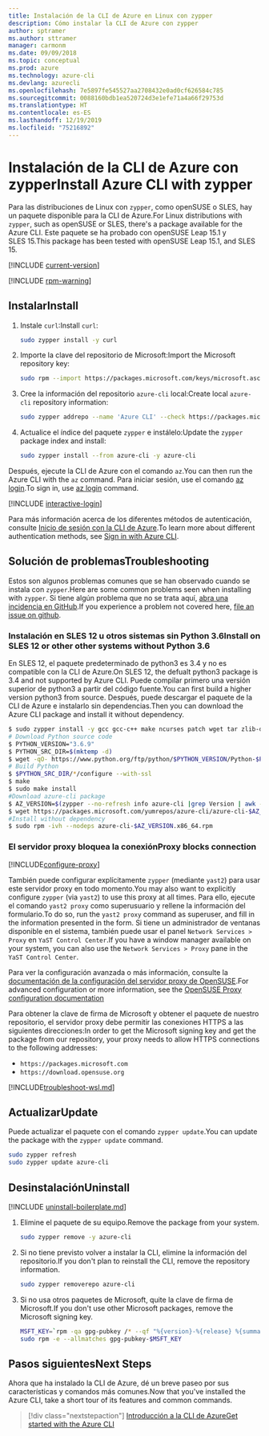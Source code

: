 ```yaml
---
title: Instalación de la CLI de Azure en Linux con zypper
description: Cómo instalar la CLI de Azure con zypper
author: sptramer
ms.author: sttramer
manager: carmonm
ms.date: 09/09/2018
ms.topic: conceptual
ms.prod: azure
ms.technology: azure-cli
ms.devlang: azurecli
ms.openlocfilehash: 7e5897fe545527aa2708432e0ad0cf626584c785
ms.sourcegitcommit: 0088160bdb1ea520724d3e1efe71a4a66f29753d
ms.translationtype: HT
ms.contentlocale: es-ES
ms.lasthandoff: 12/19/2019
ms.locfileid: "75216892"
---
```

# <a name="install-azure-cli-with-zypper"></a><span data-ttu-id="6f3a9-103">Instalación de la CLI de Azure con zypper</span><span class="sxs-lookup"><span data-stu-id="6f3a9-103">Install Azure CLI with zypper</span></span>

<span data-ttu-id="6f3a9-104">Para las distribuciones de Linux con `zypper`, como openSUSE o SLES, hay un paquete disponible para la CLI de Azure.</span><span class="sxs-lookup"><span data-stu-id="6f3a9-104">For Linux distributions with `zypper`, such as openSUSE or SLES, there's a package available for the Azure CLI.</span></span> <span data-ttu-id="6f3a9-105">Este paquete se ha probado con openSUSE Leap 15.1 y SLES 15.</span><span class="sxs-lookup"><span data-stu-id="6f3a9-105">This package has been tested with openSUSE Leap 15.1, and SLES 15.</span></span>

[!INCLUDE [current-version](includes/current-version.md)]

[!INCLUDE [rpm-warning](includes/rpm-warning.md)]

## <a name="install"></a><span data-ttu-id="6f3a9-106">Instalar</span><span class="sxs-lookup"><span data-stu-id="6f3a9-106">Install</span></span>

1. <span data-ttu-id="6f3a9-107">Instale `curl`:</span><span class="sxs-lookup"><span data-stu-id="6f3a9-107">Install `curl`:</span></span>

   ```bash
   sudo zypper install -y curl
   ```

2. <span data-ttu-id="6f3a9-108">Importe la clave del repositorio de Microsoft:</span><span class="sxs-lookup"><span data-stu-id="6f3a9-108">Import the Microsoft repository key:</span></span>

   ```bash
   sudo rpm --import https://packages.microsoft.com/keys/microsoft.asc
   ```

3. <span data-ttu-id="6f3a9-109">Cree la información del repositorio `azure-cli` local:</span><span class="sxs-lookup"><span data-stu-id="6f3a9-109">Create local `azure-cli` repository information:</span></span>

   ```bash
   sudo zypper addrepo --name 'Azure CLI' --check https://packages.microsoft.com/yumrepos/azure-cli azure-cli
   ```

4. <span data-ttu-id="6f3a9-110">Actualice el índice del paquete `zypper` e instálelo:</span><span class="sxs-lookup"><span data-stu-id="6f3a9-110">Update the `zypper` package index and install:</span></span>

   ```bash
   sudo zypper install --from azure-cli -y azure-cli
   ```

<span data-ttu-id="6f3a9-111">Después, ejecute la CLI de Azure con el comando `az`.</span><span class="sxs-lookup"><span data-stu-id="6f3a9-111">You can then run the Azure CLI with the `az` command.</span></span> <span data-ttu-id="6f3a9-112">Para iniciar sesión, use el comando [az login](/cli/azure/reference-index#az-login).</span><span class="sxs-lookup"><span data-stu-id="6f3a9-112">To sign in, use [az login](/cli/azure/reference-index#az-login) command.</span></span>

[!INCLUDE [interactive-login](includes/interactive-login.md)]

<span data-ttu-id="6f3a9-113">Para más información acerca de los diferentes métodos de autenticación, consulte [Inicio de sesión con la CLI de Azure](authenticate-azure-cli.md).</span><span class="sxs-lookup"><span data-stu-id="6f3a9-113">To learn more about different authentication methods, see [Sign in with Azure CLI](authenticate-azure-cli.md).</span></span>

## <a name="troubleshooting"></a><span data-ttu-id="6f3a9-114">Solución de problemas</span><span class="sxs-lookup"><span data-stu-id="6f3a9-114">Troubleshooting</span></span>

<span data-ttu-id="6f3a9-115">Estos son algunos problemas comunes que se han observado cuando se instala con `zypper`.</span><span class="sxs-lookup"><span data-stu-id="6f3a9-115">Here are some common problems seen when installing with `zypper`.</span></span> <span data-ttu-id="6f3a9-116">Si tiene algún problema que no se trata aquí, [abra una incidencia en GitHub](https://github.com/Azure/azure-cli/issues).</span><span class="sxs-lookup"><span data-stu-id="6f3a9-116">If you experience a problem not covered here, [file an issue on github](https://github.com/Azure/azure-cli/issues).</span></span>

### <a name="install-on-sles-12-or-other-other-systems-without-python-36"></a><span data-ttu-id="6f3a9-117">Instalación en SLES 12 u otros sistemas sin Python 3.6</span><span class="sxs-lookup"><span data-stu-id="6f3a9-117">Install on SLES 12 or other other systems without Python 3.6</span></span>

<span data-ttu-id="6f3a9-118">En SLES 12, el paquete predeterminado de python3 es 3.4 y no es compatible con la CLI de Azure.</span><span class="sxs-lookup"><span data-stu-id="6f3a9-118">On SLES 12, the defualt python3 package is 3.4 and not supported by Azure CLI.</span></span> <span data-ttu-id="6f3a9-119">Puede compilar primero una versión superior de python3 a partir del código fuente.</span><span class="sxs-lookup"><span data-stu-id="6f3a9-119">You can first build a higher version python3 from source.</span></span> <span data-ttu-id="6f3a9-120">Después, puede descargar el paquete de la CLI de Azure e instalarlo sin dependencias.</span><span class="sxs-lookup"><span data-stu-id="6f3a9-120">Then you can download the Azure CLI package and install it without dependency.</span></span>
```bash
$ sudo zypper install -y gcc gcc-c++ make ncurses patch wget tar zlib-devel zlib
# Download Python source code
$ PYTHON_VERSION="3.6.9"
$ PYTHON_SRC_DIR=$(mktemp -d)
$ wget -qO- https://www.python.org/ftp/python/$PYTHON_VERSION/Python-$PYTHON_VERSION.tgz | tar -xz -C "$PYTHON_SRC_DIR"
# Build Python
$ $PYTHON_SRC_DIR/*/configure --with-ssl
$ make
$ sudo make install
#Download azure-cli package 
$ AZ_VERSION=$(zypper --no-refresh info azure-cli |grep Version | awk -F': ' '{print $2}' | awk '{$1=$1;print}')
$ wget https://packages.microsoft.com/yumrepos/azure-cli/azure-cli-$AZ_VERSION.x86_64.rpm
#Install without dependency
$ sudo rpm -ivh --nodeps azure-cli-$AZ_VERSION.x86_64.rpm
```

### <a name="proxy-blocks-connection"></a><span data-ttu-id="6f3a9-121">El servidor proxy bloquea la conexión</span><span class="sxs-lookup"><span data-stu-id="6f3a9-121">Proxy blocks connection</span></span>

[!INCLUDE[configure-proxy](includes/configure-proxy.md)]

<span data-ttu-id="6f3a9-122">También puede configurar explícitamente `zypper` (mediante `yast2`) para usar este servidor proxy en todo momento.</span><span class="sxs-lookup"><span data-stu-id="6f3a9-122">You may also want to explicitly configure `zypper` (via `yast2`) to use this proxy at all times.</span></span> <span data-ttu-id="6f3a9-123">Para ello, ejecute el comando `yast2 proxy` como superusuario y rellene la información del formulario.</span><span class="sxs-lookup"><span data-stu-id="6f3a9-123">To do so, run the `yast2 proxy` command as superuser, and fill in the information presented in the form.</span></span> <span data-ttu-id="6f3a9-124">Si tiene un administrador de ventanas disponible en el sistema, también puede usar el panel `Network Services > Proxy` en `YaST Control Center`.</span><span class="sxs-lookup"><span data-stu-id="6f3a9-124">If you have a window manager available on your system, you can also use the `Network Services > Proxy` pane in the `YaST Control Center`.</span></span>

<span data-ttu-id="6f3a9-125">Para ver la configuración avanzada o más información, consulte la [documentación de la configuración del servidor proxy de OpenSUSE](https://www.suse.com/documentation/slms1/book_slms/data/sec_wy_config_updates_proxy.html).</span><span class="sxs-lookup"><span data-stu-id="6f3a9-125">For advanced configuration or more information, see the [OpenSUSE Proxy configuration documentation](https://www.suse.com/documentation/slms1/book_slms/data/sec_wy_config_updates_proxy.html)</span></span>

<span data-ttu-id="6f3a9-126">Para obtener la clave de firma de Microsoft y obtener el paquete de nuestro repositorio, el servidor proxy debe permitir las conexiones HTTPS a las siguientes direcciones:</span><span class="sxs-lookup"><span data-stu-id="6f3a9-126">In order to get the Microsoft signing key and get the package from our repository, your proxy needs to allow HTTPS connections to the following addresses:</span></span>

* `https://packages.microsoft.com`
* `https://download.opensuse.org`

[!INCLUDE[troubleshoot-wsl.md](includes/troubleshoot-wsl.md)]

## <a name="update"></a><span data-ttu-id="6f3a9-127">Actualizar</span><span class="sxs-lookup"><span data-stu-id="6f3a9-127">Update</span></span>

<span data-ttu-id="6f3a9-128">Puede actualizar el paquete con el comando `zypper update`.</span><span class="sxs-lookup"><span data-stu-id="6f3a9-128">You can update the package with the `zypper update` command.</span></span>

```bash
sudo zypper refresh
sudo zypper update azure-cli
```

## <a name="uninstall"></a><span data-ttu-id="6f3a9-129">Desinstalación</span><span class="sxs-lookup"><span data-stu-id="6f3a9-129">Uninstall</span></span>

[!INCLUDE [uninstall-boilerplate.md](includes/uninstall-boilerplate.md)]

1. <span data-ttu-id="6f3a9-130">Elimine el paquete de su equipo.</span><span class="sxs-lookup"><span data-stu-id="6f3a9-130">Remove the package from your system.</span></span>

    ```bash
    sudo zypper remove -y azure-cli
    ```

2. <span data-ttu-id="6f3a9-131">Si no tiene previsto volver a instalar la CLI, elimine la información del repositorio.</span><span class="sxs-lookup"><span data-stu-id="6f3a9-131">If you don't plan to reinstall the CLI, remove the repository information.</span></span>

   ```bash
   sudo zypper removerepo azure-cli
   ```

3. <span data-ttu-id="6f3a9-132">Si no usa otros paquetes de Microsoft, quite la clave de firma de Microsoft.</span><span class="sxs-lookup"><span data-stu-id="6f3a9-132">If you don't use other Microsoft packages, remove the Microsoft signing key.</span></span>

   ```bash
   MSFT_KEY=`rpm -qa gpg-pubkey /* --qf "%{version}-%{release} %{summary}\n" | grep Microsoft | awk '{print $1}'`
   sudo rpm -e --allmatches gpg-pubkey-$MSFT_KEY
   ```

## <a name="next-steps"></a><span data-ttu-id="6f3a9-133">Pasos siguientes</span><span class="sxs-lookup"><span data-stu-id="6f3a9-133">Next Steps</span></span>

<span data-ttu-id="6f3a9-134">Ahora que ha instalado la CLI de Azure, dé un breve paseo por sus características y comandos más comunes.</span><span class="sxs-lookup"><span data-stu-id="6f3a9-134">Now that you've installed the Azure CLI, take a short tour of its features and common commands.</span></span>

> [!div class="nextstepaction"]
> [<span data-ttu-id="6f3a9-135">Introducción a la CLI de Azure</span><span class="sxs-lookup"><span data-stu-id="6f3a9-135">Get started with the Azure CLI</span></span>](get-started-with-azure-cli.md)
